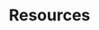 ---
layout: resources
title: Resources
description:
keywords: resources
bannerpic: 
bannerpicsmall: 
excerpt:
exclude_from_nav: yes
nav-class: resources
permalink: /resources/
---